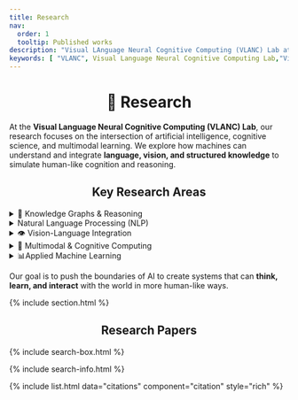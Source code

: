 ```yaml
---
title: Research
nav:
  order: 1
  tooltip: Published works
description: "Visual LAnguage Neural Cognitive Computing (VLANC) Lab at Mahindra University integrates AI, Vision, Language, and Neural Computation for multimodal understanding, Knowledge Graphs, GNNs, and Brain-computer Interfaces. At the VLANC Lab, we investigate cutting-edge areas such as Deep Generative Models, Natural Language Processing (NLP), and Visual Language understanding to build intelligent systems capable of reasoning, perception, and learning across modalities. As a leading Mahindra University AI Lab, the Visual Language Neural Cognitive Computing Lab fosters interdisciplinary innovation and contributes to the global AI community through impactful research, collaboration, and knowledge creation."
keywords: [ "VLANC", Visual Language Neural Cognitive Computing Lab,"Visual Language", "Neural Cognitive Computing", "VLANC Lab", "AI Research", "Knowledge Graph", "Graph Neural Networks", "Multimodal AI", "Brain-Computer Interfaces", "Deep Generative Models", "Natural Language Processing", "Vision-Language Integration","NLP", "AI", "AI and Neuroscience lab", "Mahindra University AI lab", "Nidhi Goyal", "Dr. Nidhi Goyal","Research","Research Grants","Projects","Papers","Research Paper","Research Works","Collaborations", "Interdiscipline","Past Projects","Current Projects", "Ongoing Projects","Past Research","Current Research", "Ongoing Research" ]
---
```


<!-- # {% include icon.html icon="fa-solid fa-microscope" %}Research -->

 
<h1 style="text-align: center; font-weight: bold;">🔬 Research </h1>

At the **Visual Language Neural Cognitive Computing (VLANC) Lab**, our research focuses on the intersection of artificial intelligence, cognitive science, and multimodal learning. We explore how machines can understand and integrate **language, vision, and structured knowledge** to simulate human-like cognition and reasoning.

<h2 style="text-align: center; font-weight: bold;">Key Research Areas </h2>


<details markdown="1">
<summary>🧠 Knowledge Graphs & Reasoning </summary>
Building and utilizing domain-specific knowledge graphs for information extraction, semantic understanding, and intelligent decision-making.
</details>

<details markdown="2">
<summary>Natural Language Processing (NLP)</summary>
Investigating transformer-based models for understanding and generating human language, with applications in dialogue systems, question answering, and summarization.
</details>


<details markdown="3">
<summary>👁️ Vision-Language Integration</summary>
 Bridging visual and textual modalities using deep learning techniques for tasks such as image captioning, visual question answering (VQA), and scene understanding.
</details>
  
<details markdown="4">
<summary>🔄 Multimodal & Cognitive Computing </summary>
 Combining signals from various modalities to model human-like cognition, including memory, attention, and reasoning.
</details>

<details markdown="5">
<summary>📊Applied Machine Learning </summary>
  Designing ML and DL solutions for real-world problems in education, job skill matching, and social platforms.
</details>

Our goal is to push the boundaries of AI to create systems that can **think, learn, and interact** with the world in more human-like ways.


{% include section.html %}


 
<h2 style="text-align: center; font-weight: bold;">Research Papers </h2>

{% include search-box.html %}

{% include search-info.html %}

{% include list.html data="citations" component="citation" style="rich" %}
